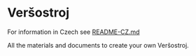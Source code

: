 # Veršostroj

For information in Czech see [README-CZ.md](https://github.com/RadekDobrovolny/versostroj/blob/master/README-CZ.md)

All the materials and documents to create your own Veršostroj.
